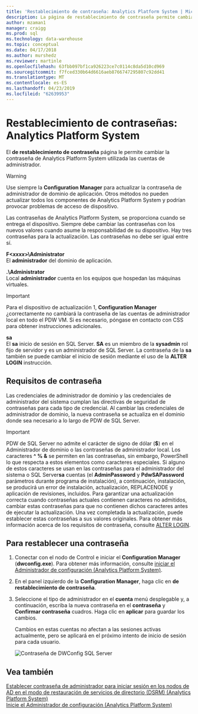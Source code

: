 ```yaml
---
title: 'Restablecimiento de contraseña: Analytics Platform System | Microsoft Docs'
description: La página de restablecimiento de contraseña permite cambiar la contraseña de Analytics Platform System utilizada las cuentas de administrador.
author: mzaman1
manager: craigg
ms.prod: sql
ms.technology: data-warehouse
ms.topic: conceptual
ms.date: 04/17/2018
ms.author: murshedz
ms.reviewer: martinle
ms.openlocfilehash: 63fbb097bf1ca926223ce7c0114c8da5d10cd969
ms.sourcegitcommit: f7fced330b64d6616aeb8766747295807c92dd41
ms.translationtype: MT
ms.contentlocale: es-ES
ms.lasthandoff: 04/23/2019
ms.locfileid: "62639953"
---
```

# <a name="password-reset---analytics-platform-system"></a>Restablecimiento de contraseñas: Analytics Platform System
El **de restablecimiento de contraseña** página le permite cambiar la contraseña de Analytics Platform System utilizada las cuentas de administrador.  
  
> [!WARNING]  
> Use siempre la **Configuration Manager** para actualizar la contraseña de administrador de dominio de aplicación. Otros métodos no pueden actualizar todos los componentes de Analytics Platform System y podrían provocar problemas de acceso de dispositivo.  
  
Las contraseñas de Analytics Platform System, se proporciona cuando se entrega el dispositivo. Siempre debe cambiar las contraseñas con los nuevos valores cuando asume la responsabilidad de su dispositivo. Hay tres contraseñas para la actualización. Las contraseñas no debe ser igual entre sí.  
  
**F<*xxxx*>\Administrator**  
El **administrador** del dominio de aplicación.  
  
**.\Administrator**  
Local **administrador** cuenta en los equipos que hospedan las máquinas virtuales.  
  
> [!IMPORTANT]  
> Para el dispositivo de actualización 1, **Configuration Manager** ¿correctamente no cambiará la contraseña de las cuentas de administrador local en todo el PDW VM. Si es necesario, póngase en contacto con CSS para obtener instrucciones adicionales.  
  
**sa**  
El **sa** inicio de sesión en SQL Server. **SA** es un miembro de la **sysadmin** rol fijo de servidor y es un administrador de SQL Server. La contraseña de la **sa** también se puede cambiar el inicio de sesión mediante el uso de la **ALTER LOGIN** instrucción.  
  
## <a name="password-requirements"></a>Requisitos de contraseña  
Las credenciales de administrador de dominio y las credenciales de administrador del sistema cumplan las directivas de seguridad de contraseñas para cada tipo de credencial. Al cambiar las credenciales de administrador de dominio, la nueva contraseña se actualiza en el dominio donde sea necesario a lo largo de PDW de SQL Server.  
  
> [!IMPORTANT]  
> PDW de SQL Server no admite el carácter de signo de dólar (**$**) en el Administrador de dominio o las contraseñas de administrador local. Los caracteres **^ % &** se permiten en las contraseñas, sin embargo, PowerShell lo que respecta a estos elementos como caracteres especiales. Si alguno de estos caracteres se usan en las contraseñas para el administrador del sistema o SQL Server**sa** cuentas (el **AdminPassword** y **PdwSAPassword** parámetros durante programa de instalación), a continuación, instalación, se producirá un error de instalación, actualización, REPLACENODE y aplicación de revisiones, incluidos. Para garantizar una actualización correcta cuando contraseñas actuales contienen caracteres no admitidos, cambiar estas contraseñas para que no contienen dichos caracteres antes de ejecutar la actualización. Una vez completada la actualización, puede establecer estas contraseñas a sus valores originales. Para obtener más información acerca de los requisitos de contraseña, consulte [ALTER LOGIN](../t-sql/statements/alter-login-transact-sql.md).  
  
## <a name="to-reset-a-password"></a>Para restablecer una contraseña  
  
1.  Conectar con el nodo de Control e iniciar el **Configuration Manager** (**dwconfig.exe**). Para obtener más información, consulte [iniciar el Administrador de configuración &#40;Analytics Platform System&#41;](launch-the-configuration-manager.md).  
  
2.  En el panel izquierdo de la **Configuration Manager**, haga clic en **de restablecimiento de contraseña**.  
  
3.  Seleccione el tipo de administrador en el **cuenta** menú desplegable y, a continuación, escriba la nueva contraseña en el **contraseña** y **Confirmar contraseña** cuadros. Haga clic en **aplicar** para guardar los cambios.  
  
    Cambios en estas cuentas no afectan a las sesiones activas actualmente, pero se aplicará en el próximo intento de inicio de sesión para cada usuario.  
  
    ![Contraseña de DWConfig SQL Server](./media/password-reset/SQL_Server_PDW_DWConfig_TopPW.png "SQL_Server_PDW_DWConfig_TopPW")  
  
## <a name="see-also"></a>Vea también  
[Establecer contraseña de administrador para iniciar sesión en los nodos de AD en el modo de restauración de servicios de directorio &#40;DSRM&#41; &#40;Analytics Platform System&#41;](set-admin-password-for-logging-on-to-ad-nodes-in-directory-services-restore-mode.md)  
[Inicie el Administrador de configuración &#40;Analytics Platform System&#41;](launch-the-configuration-manager.md)  
  

